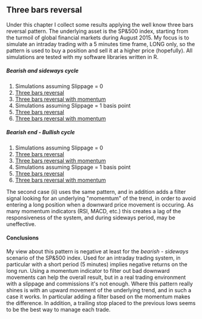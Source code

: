 ## Three bars reversal
Under this chapter I collect some results applying the well know three bars reversal pattern. The underlying asset is the SP&500 index, starting from the turmoil of global financial markets during August 2015. My focus is to simulate an intraday trading with a 5 minutes time frame, LONG only, so the pattern is used to buy a position and sell it at a higher price (hopefully). All simulations are tested with my software libraries written in R.

##### Bearish and sideways cycle
1. Simulations assuming Slippage = 0
  1. [Three bars reversal](https://nalon99.github.io/publications/setup_3bars_no_slippage.html)
  2. [Three bars reversal with momentum](https://nalon99.github.io/publications/setup_3bars_enhanced_no_slippage.html)
2. Simulations assuming Slippage = 1 basis point
  1. [Three bars reversal](https://nalon99.github.io/publications/setup_3bars_slippage.html)
  2. [Three bars reversal with momentum](https://nalon99.github.io/publications/setup_3bars_enhanced_slippage.html)

##### Bearish end - Bullish cycle
1. Simulations assuming Slippage = 0
  1. [Three bars reversal](https://nalon99.github.io/publications/setup_3bars_bullish_no_slippage.html)
  2. [Three bars reversal with momentum](https://nalon99.github.io/publications/setup_3bars_bullish_enhanced_no_slippage.html)
2. Simulations assuming Slippage = 1 basis point
  1. [Three bars reversal](https://nalon99.github.io/publications/setup_3bars_bullish_slippage.html)
  2. [Three bars reversal with momentum](https://nalon99.github.io/publications/setup_3bars_bullish_enhanced_slippage.html)


The second case (ii) uses the same pattern, and in addition adds a filter signal looking for an underlying "momemtum" of the trend, in order to avoid entering a long position when a downward price movement is occuring.
As many momentum indicators (RSI, MACD, etc.) this creates a lag of the responsiveness of the system, and during sideways period, may be uneffective.

#### Conclusions
My view about this pattern is negative at least for the *bearish - sideways* scenario of the SP&500 index. Used for an intraday trading system, in particular with a short period (5 minutes) implies negative returns on the long run. Using a momentum indicator to filter out bad downward movements can help the overall result, but in a real trading environment with a slippage and commissions it's not enough.
Where this pattern really shines is with an upward movement of the underlying trend, and in such a case it works. In particular adding a filter based on the momentum makes the difference. In addition, a trailing stop placed to the previous lows seems to be the best way to manage each trade.
